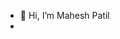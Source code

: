 - 👋 Hi, I’m Mahesh Patil
- 
<!---
maheshpatil2021/maheshpatil2021 is a ✨ special ✨ repository because its `README.md` (this file) appears on your GitHub profile.
You can click the Preview link to take a look at your changes.
--->
